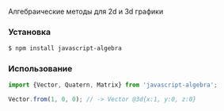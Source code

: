 Алгебраические методы для 2d и 3d графики

### Установка
```bash
$ npm install javascript-algebra
```

### Использование
```javascript
import {Vector, Quatern, Matrix} from 'javascript-algebra';

Vector.from(1, 0, 0); // -> Vector @3d{x:1, y:0, z:0}
```
